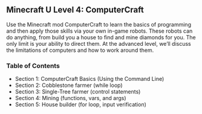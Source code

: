 ## Minecraft U Level 4: ComputerCraft

Use the Minecraft mod ComputerCraft to learn the basics of programming and then apply those skills via your own in-game robots. These robots can do anything, from build you a house to find and mine diamonds for you. The only limit is your ability to direct them. At the advanced level, we’ll discuss the limitations of computers and how to work around them.

### Table of Contents

* Section 1: ComputerCraft Basics (Using the Command Line)  
* Section 2: Cobblestone farmer (while loop)  
* Section 3: Single-Tree farmer (control statements)  
* Section 4: Mining (functions, vars, and args)  
* Section 5: House builder (for loop, input verification)
